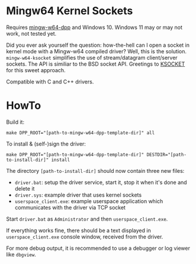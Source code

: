 # Mingw64 Kernel Sockets

Requires [mingw-w64-dpp](https://github.com/utoni/mingw-w64-dpp) and Windows 10. Windows 11 may or may not work, not tested yet.

Did you ever ask yourself the question: how-the-hell can I open a socket in kernel mode with a Mingw-w64 compiled driver?
Well, this is the solution. `mingw-w64-ksocket` simplifies the use of stream/datagram client/server sockets.
The API is similiar to the BSD socket API.
Greetings to [KSOCKET](https://github.com/wbenny/KSOCKET) for this sweet approach.

Compatible with C and C++ drivers.

# HowTo

Build it:

```shell
make DPP_ROOT="[path-to-mingw-w64-dpp-template-dir]" all

```

To install & (self-)sign the driver:

```shell
make DPP_ROOT="[path-to-mingw-w64-dpp-template-dir]" DESTDIR="[path-to-install-dir]" install
```

The directory `[path-to-install-dir]` should now contain three new files:

 * `driver.bat`: setup the driver service, start it, stop it when it's done and delete it
 * `driver.sys`: example driver that uses kernel sockets
 * `userspace_client.exe`: example userspace application which communicates with the driver via TCP socket

Start `driver.bat` as `Administrator` and then `userspace_client.exe`.

If everything works fine, there should be a text displayed in `userspace_client.exe` console window, received from the driver.

For more debug output, it is recommended to use a debugger or log viewer like `dbgview`.
